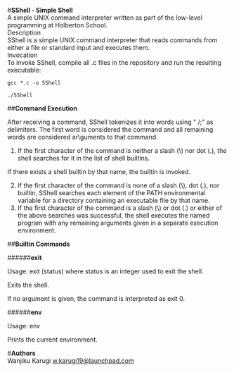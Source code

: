 #**SShell - Simple Shell**                                                                                                                                              
A simple UNIX command interpreter written as part of the low-level programming at Holberton School.                                                                     
Description                                                                                                                                                             
SShell is a simple UNIX command interpreter that reads commands from either a file or standard input and executes them.                                                 
Invocation                                                                                                                                                              
To invoke SShell, compile all .c files in the repository and run the resulting executable:                                                                              
                                                                                                                                                                        
```                                                                                                                                                                     
gcc *.c -o SShell                                                                                                                                                      

./SShell                                                                                                                                                                
```
##**Command Execution**                                                                                                                                                

After receiving a command, SShell tokenizes it into words using " /;" as delimiters. The first word is considered the command and all remaining words are considered ar\guments to that command.

1. If the first character of the command is neither a slash (\\) nor dot (.), the shell searches for it in the list of shell builtins.

If there exists a shell builtin by that name, the builtin is invoked.

2. If the first character of the command is none of a slash (\\), dot (.\), nor builtin, SShell searches each element of the PATH environmental variable for a directory containing an executable file by that name.                                                                      
3. If the first character of the command is a slash (\\) or dot (.) or either of the above searches was successful, the shell executes the named program with any remaining arguments given in a separate execution environment.

##**Builtin Commands**

######**exit**

Usage: exit (status) where status is an integer used to exit the shell.

Exits the shell.

If no argument is given, the command is interpreted as exit 0.
 
######**env**
 
Usage: env
 
Prints the current environment.                                                                                                                                        

#**Authors**                                                                                                                                                        
Wanjiku Karugi <w.karugi19@launchpad.com>  